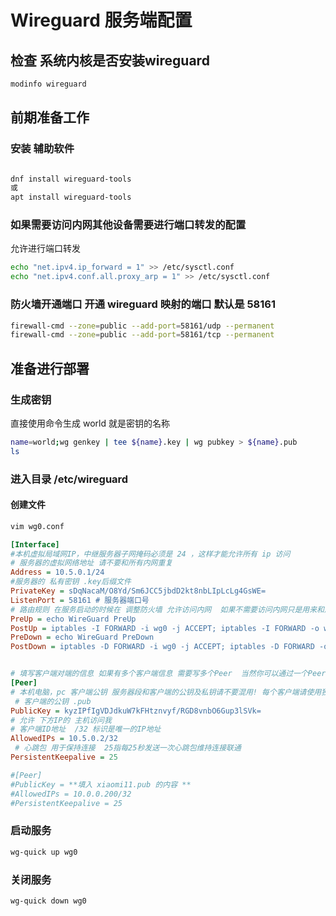 # Wireguard 服务端配置

## 检查 系统内核是否安装wireguard

```Bash
modinfo wireguard
```

## 前期准备工作

### 安装 辅助软件

```Bash

dnf install wireguard-tools
或
apt install wireguard-tools

```

### 如果需要访问内网其他设备需要进行端口转发的配置

允许进行端口转发

```Bash
echo "net.ipv4.ip_forward = 1" >> /etc/sysctl.conf
echo "net.ipv4.conf.all.proxy_arp = 1" >> /etc/sysctl.conf
```

### 防火墙开通端口 开通 wireguard 映射的端口 默认是  58161

```Bash
firewall-cmd --zone=public --add-port=58161/udp --permanent
firewall-cmd --zone=public --add-port=58161/tcp --permanent

```

## 准备进行部署

### 生成密钥

直接使用命令生成
world 就是密钥的名称

```Bash
name=world;wg genkey | tee ${name}.key | wg pubkey > ${name}.pub
ls
```

### 进入目录 /etc/wireguard

#### 创建文件

```Bash
vim wg0.conf
```

```Ini
[Interface]
#本机虚拟局域网IP，中继服务器子网掩码必须是 24 ，这样才能允许所有 ip 访问
# 服务器的虚拟网络地址 请不要和所有内网重复
Address = 10.5.0.1/24 
#服务器的 私有密钥 .key后缀文件
PrivateKey = sDqNacaM/O8Yd/Sm6JCC5jbdD2kt8nbLIpLcLg4GsWE=  
ListenPort = 58161 # 服务器端口号
# 路由规则 在服务启动的时候在 调整防火墙 允许访问内网  如果不需要访问内网只是用来和朋友一起联机对战则可以不使用下列路由规则
PreUp = echo WireGuard PreUp
PostUp = iptables -I FORWARD -i wg0 -j ACCEPT; iptables -I FORWARD -o wg0 -j ACCEPT; iptables -I INPUT -i wg0 -j ACCEPT; iptables -t nat -A POSTROUTING -o ens192 -j MASQUERADE
PreDown = echo WireGuard PreDown
PostDown = iptables -D FORWARD -i wg0 -j ACCEPT; iptables -D FORWARD -o wg0 -j ACCEPT; iptables -D INPUT -i wg0 -j ACCEPT; iptables -t nat -D POSTROUTING -o ens192 -j MASQUERADE


# 填写客户端对端的信息 如果有多个客户端信息 需要写多个Peer  当然你可以通过一个Peer 配置一个IP段多人共享链接
[Peer]
# 本机电脑，pc 客户端公钥 服务器段和客户端的公钥及私钥请不要混用! 每个客户端请使用独立的公钥及私钥!
 # 客户端的公钥 .pub
PublicKey = kyzIPfIgVDJdkuW7kFHtznvyf/RGD8vnbO6Gup3lSVk=
# 允许 下方IP的 主机访问我
# 客户端ID地址  /32 标识是唯一的IP地址
AllowedIPs = 10.5.0.2/32 
 # 心跳包 用于保持连接  25指每25秒发送一次心跳包维持连接联通
PersistentKeepalive = 25 

#[Peer]
#PublicKey = **填入 xiaomi11.pub 的内容 **
#AllowedIPs = 10.0.0.200/32
#PersistentKeepalive = 25

```

### 启动服务

```Bash
wg-quick up wg0
```

### 关闭服务

```Bash
wg-quick down wg0
```
